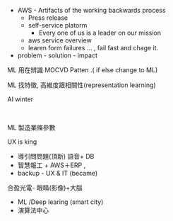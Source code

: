+ AWS  - Artifacts of the working backwards process
  +  Press release
  + self-service platorm
    + Every one of us is a leader on our mission
  + aws service overview 
  + learen form failures ... , fail fast and chage it.
+ problem - solution - impact

ML 用在辨識 MOCVD Patten .( if else change to ML)

ML 找特徵, 高維度跟相關性(representation learning)

AI winter

​	

ML 製造業條參數

UX is king

+ 導引問問題(頂新) 語音+ DB
+ 智慧報工 + AWS＋ERP , 
+ backup  - UX & IT (became)

合盈光電- 眼睛(影像)+大腦

+ ML /Deep learing (smart city)
+ 演算法中心